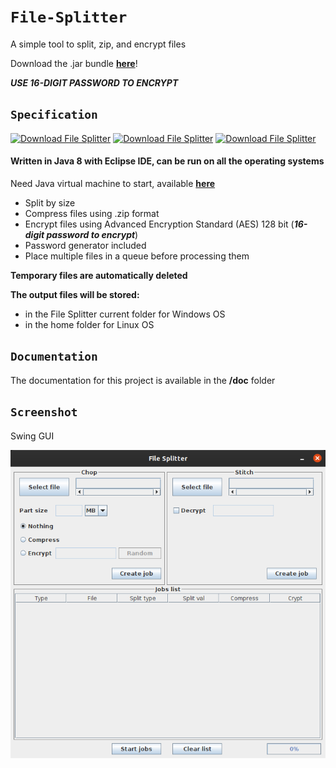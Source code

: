 # `File-Splitter`

A simple tool to split, zip, and encrypt files

Download the .jar bundle [**here**](https://github.com/antoniopelusi/File-Splitter/releases)!

***USE 16-DIGIT PASSWORD TO ENCRYPT***

## `Specification`
[![Download File Splitter](https://img.shields.io/badge/Version-1.5-yellow)]()
[![Download File Splitter](https://img.shields.io/badge/Language-Java_8-orange)]()
[![Download File Splitter](https://img.shields.io/badge/Open_Source-GPL--3.0-informational)]()

#### Written in Java 8 with Eclipse IDE, can be run on all the operating systems
Need Java virtual machine to start, available [**here**](https://www.java.com/en/download/)

- Split by size
- Compress files using .zip format
- Encrypt files using Advanced Encryption Standard (AES) 128 bit (***16-digit password to encrypt***)
- Password generator included
- Place multiple files in a queue before processing them

**Temporary files are automatically deleted**

**The output files will be stored:**
- in the File Splitter current folder for Windows OS
- in the home folder for Linux OS

## `Documentation`
The documentation for this project is available in the **/doc** folder

## `Screenshot`
Swing GUI

![](doc/ScreenshotLinux.png)

